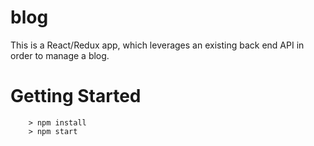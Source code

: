 # blog

This is a React/Redux app, which leverages an existing back end API in order to manage a blog.

# Getting Started
```
	> npm install
	> npm start
```
